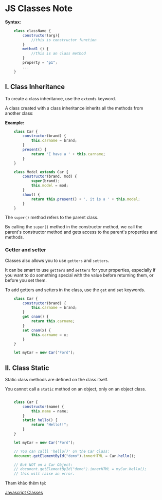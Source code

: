 # JS Classes Note

**Syntax:**

```javascript
    class className {
        constructor(arg){
            //this is constructor function
        }
        method1 () {
            //this is an class method
        }
        property = "p1";
        ...
    }
```

## I. Class Inheritance

To create a class inheritance, use the `extends` keyword.

A class created with a class inheritance inherits all the methods from another class:

**Example:**

```javascript
    class Car {
        constructor(brand) {
            this.carname = brand;
        }
        present() {
            return 'I have a ' + this.carname;
        }
    }

    class Model extends Car {
        constructor(brand, mod) {
            super(brand);
            this.model = mod;
        }
        show() {
            return this.present() + ', it is a ' + this.model;
        }
    }
```

The `super()` method refers to the parent class.

By calling the `super()` method in the constructor method, we call the parent's constructor method and gets access to the parent's properties and methods.

### Getter and setter

Classes also allows you to use `getters` and `setters`.

It can be smart to use `getters` and `setters` for your properties, especially if you want to do something special with the value before returning them, or before you set them.

To add getters and setters in the class, use the `get` and `set` keywords.

```javascript
    class Car {
        constructor(brand) {
            this.carname = brand;
        }
        get cnam() {
            return this.carname;
        }
        set cnam(x) {
            this.carname = x;
        }
    }

    let myCar = new Car("Ford");
```

## II. Class Static

Static class methods are defined on the class itself.

You cannot call a `static` method on an object, only on an object class.

```javascript

    class Car {
        constructor(name) {
            this.name = name;
        }
        static hello() {
            return "Hello!!";
        }
    }

    let myCar = new Car("Ford");

    // You can calll 'hello()' on the Car Class:
    document.getElementById("demo").innerHTML = Car.hello();

    // But NOT on a Car Object:
    // document.getElementById("demo").innerHTML = myCar.hello();
    // this will raise an error.
```

Tham khảo thêm tại:

[Javascript Classes](https://www.w3schools.com/js/js_class_intro.asp)

